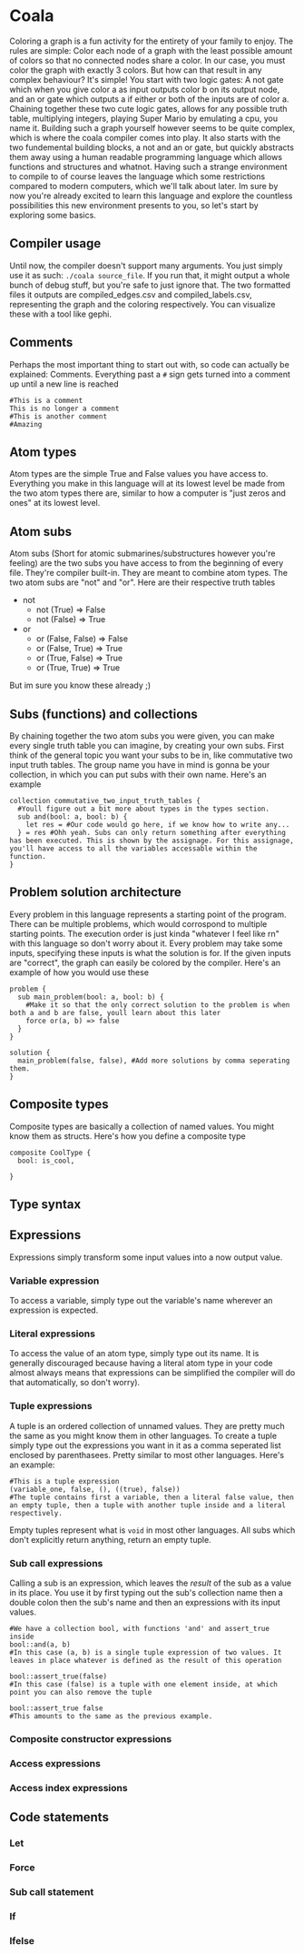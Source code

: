 # Coala
Coloring a graph is a fun activity for the entirety of your family to enjoy. The rules are simple: Color each node of a graph with the least possible amount of colors so that no connected nodes share a color. In our case, you must color the graph with exactly 3 colors. But how can that result in any complex behaviour? It's simple! You start with two logic gates: A not gate which when you give color a as input outputs color b on its output node, and an or gate which outputs a if either or both of the inputs are of color a.
Chaining together these two cute logic gates, allows for any possible truth table, multiplying integers, playing Super Mario by emulating a cpu, you name it.
Building such a graph yourself however seems to be quite complex, which is where the coala compiler comes into play. It also starts with the two fundemental building blocks, a not and an or gate, but quickly abstracts them away using a human readable programming language which allows functions and structures and whatnot. Having such a strange environment to compile to of course leaves the language which some restrictions compared to modern computers, which we'll talk about later.
Im sure by now you're already excited to learn this language and explore the countless possibilities this new environment presents to you, so let's start by exploring some basics.

## Compiler usage
Until now, the compiler doesn't support many arguments. You just simply use it as such: `./coala source_file`. If you run that, it might output a whole bunch of debug stuff, but you're safe to just ignore that. The two formatted files it outputs are compiled_edges.csv and compiled_labels.csv, representing the graph and the coloring respectively. You can visualize these with a tool like gephi.
## Comments
Perhaps the most important thing to start out with, so code can actually be explained: Comments. Everything past a `#` sign gets turned into a comment up until a new line is reached
```
#This is a comment
This is no longer a comment
#This is another comment
#Amazing
```
## Atom types
Atom types are the simple True and False values you have access to. Everything you make in this language will at its lowest level be made from the two atom types there are, similar to how a computer is "just zeros and ones" at its lowest level. 
## Atom subs
Atom subs (Short for atomic submarines/substructures however you're feeling) are the two subs you have access to from the beginning of every file. They're compiler built-in. They are meant to combine atom types.
The two atom subs are "not" and "or". Here are their respective truth tables
- not
  - not (True) => False
  - not (False) => True
- or
  - or (False, False) => False
  - or (False, True) => True
  - or (True, False) => True
  - or (True, True) => True

But im sure you know these already ;) 
## Subs (functions) and collections
By chaining together the two atom subs you were given, you can make every single truth table you can imagine, by creating your own subs.
First think of the general topic you want your subs to be in, like commutative two input truth tables. The group name you have in mind is gonna be your collection, in which you can put subs with their own name. Here's an example
```
collection commutative_two_input_truth_tables {
  #Youll figure out a bit more about types in the types section.
  sub and(bool: a, bool: b) {
    let res = #Our code would go here, if we know how to write any...
  } = res #Ohh yeah. Subs can only return something after everything has been executed. This is shown by the assignage. For this assignage, you'll have access to all the variables accessable within the function.
}
```
## Problem solution architecture
Every problem in this language represents a starting point of the program. There can be multiple problems, which would corrospond to multiple starting points. The execution order is just kinda "whatever I feel like rn" with this language so don't worry about it. Every problem may take some inputs, specifying these inputs is what the solution is for. If the given inputs are "correct", the graph can easily be colored by the compiler. Here's an example of how you would use these
```
problem {
  sub main_problem(bool: a, bool: b) {
    #Make it so that the only correct solution to the problem is when both a and b are false, youll learn about this later
    force or(a, b) => false
  }
}

solution {
  main_problem(false, false), #Add more solutions by comma seperating them.
}
```

## Composite types
Composite types are basically a collection of named values. You might know them as structs. Here's how you define a composite type
```
composite CoolType {
  bool: is_cool,
  
}
```
## Type syntax

## Expressions
Expressions simply transform some input values into a now output value.
### Variable expression
To access a variable, simply type out the variable's name wherever an expression is expected.
### Literal expressions
To access the value of an atom type, simply type out its name. It is generally discouraged because having a literal atom type in your code almost always means that expressions can be simplified the compiler will do that automatically, so don't worry).
### Tuple expressions
A tuple is an ordered collection of unnamed values. They are pretty much the same as you might know them in other languages. To create a tuple simply type out the expressions you want in it as a comma seperated list enclosed by parenthasees.
Pretty similar to most other languages. Here's an example:
```
#This is a tuple expression
(variable_one, false, (), ((true), false))
#The tuple contains first a variable, then a literal false value, then an empty tuple, then a tuple with another tuple inside and a literal respectively.
```
Empty tuples represent what is `void` in most other languages. All subs which don't explicitly return anything, return an empty tuple.
### Sub call expressions
Calling a sub is an expression, which leaves the _result_ of the sub as a value in its place. You use it by first typing out the sub's collection name then a double colon then the sub's name and then an expressions with its input values.
```
#We have a collection bool, with functions 'and' and assert_true inside
bool::and(a, b)
#In this case (a, b) is a single tuple expression of two values. It leaves in place whatever is defined as the result of this operation

bool::assert_true(false)
#In this case (false) is a tuple with one element inside, at which point you can also remove the tuple

bool::assert_true false
#This amounts to the same as the previous example.
```

### Composite constructor expressions
### Access expressions
### Access index expressions
## Code statements
### Let
### Force
### Sub call statement
### If
### Ifelse



